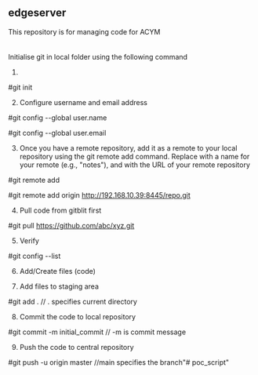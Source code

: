 ## edgeserver

This repository is for managing code for ACYM\
\
\
Initialise git in local folder using the following command

1. 

\#git init

2. Configure username and email address

\#git config --global user.name <username>

\#git config --global user.email <email>

3. Once you have a remote repository, add it as a remote to your local repository using the git remote add command. Replace <remote-name> with a name for your remote (e.g., "notes"), and <remote-url> with the URL of your remote repository

\#git remote add <remote-name> <remote-url>

\#git remote add origin http://192.168.10.39:8445/repo.git

4. Pull code from gitblit first

\#git pull https://github.com/abc/xyz.git

5. Verify

\#git config --list

6. Add/Create files (code)

7. Add files to staging area

\#git add . // . specifies current directory

8. Commit the code to local repository

\#git commit -m initial_commit // -m is commit message

9. Push the code to central repository

\#git push -u origin master //main specifies the branch"# poc_script" 
